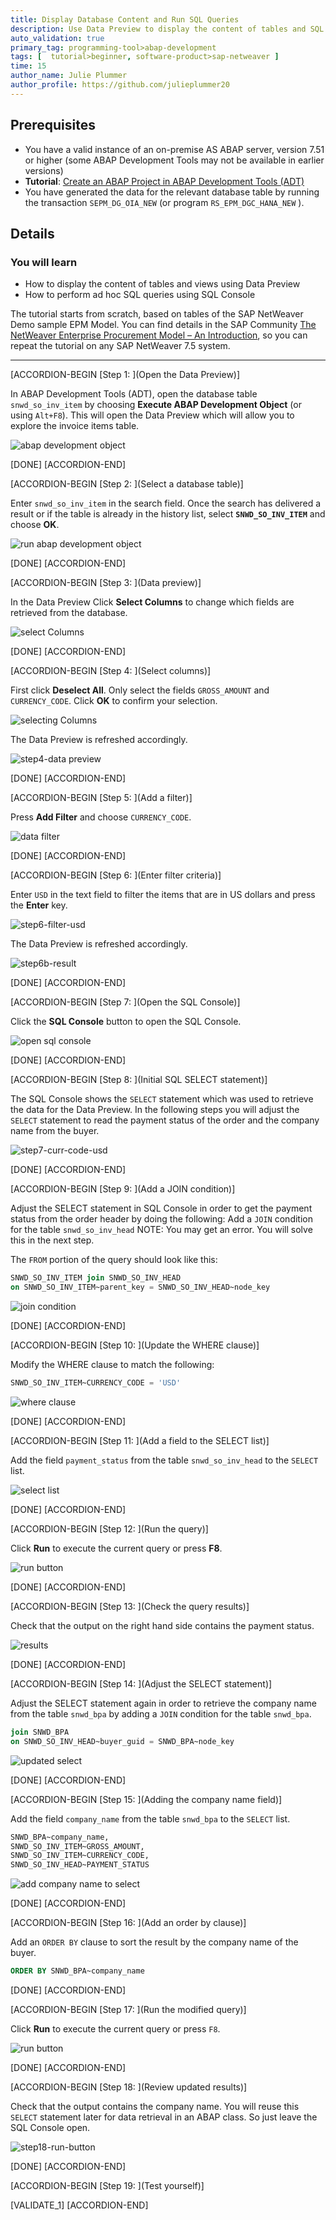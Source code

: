 ```yaml
---
title: Display Database Content and Run SQL Queries
description: Use Data Preview to display the content of tables and SQL Console to perform ad-hoc SQL queries
auto_validation: true
primary_tag: programming-tool>abap-development
tags: [  tutorial>beginner, software-product>sap-netweaver ]
time: 15
author_name: Julie Plummer
author_profile: https://github.com/julieplummer20
---
```


## Prerequisites
- You have a valid instance of an on-premise AS ABAP server, version 7.51 or higher (some ABAP Development Tools may not be available in earlier versions)
- **Tutorial**: [Create an ABAP Project in ABAP Development Tools (ADT)](abap-create-project)
- You have generated the data for the relevant database table by running the transaction `SEPM_DG_OIA_NEW` (or program  `RS_EPM_DGC_HANA_NEW` ).


## Details
### You will learn  
- How to display the content of tables and views using Data Preview
- How to perform ad hoc SQL queries using SQL Console

The tutorial starts from scratch, based on tables of the SAP NetWeaver Demo sample EPM Model. You can find details in the SAP Community [The NetWeaver Enterprise Procurement Model – An Introduction](https://pdfslide.net/documents/the-netweaver-enterprise-procurement-model-an-introduction.html?page=1), so you can repeat the tutorial on any SAP NetWeaver 7.5 system.

---

[ACCORDION-BEGIN [Step 1: ](Open the Data Preview)]

In ABAP Development Tools (ADT), open the database table `snwd_so_inv_item` by choosing **Execute ABAP Development Object** (or using `Alt+F8`).
This will open the Data Preview which will allow you to explore the invoice items table.

![abap development object](abap-02-1.png)

[DONE]
[ACCORDION-END]

[ACCORDION-BEGIN [Step 2: ](Select a database table)]

Enter `snwd_so_inv_item` in the search field. Once the search has delivered a result or if the table is already in the history list, select **`SNWD_SO_INV_ITEM`**  and choose **OK**.

![run abap development object](abap-02-2.png)

[DONE]
[ACCORDION-END]


[ACCORDION-BEGIN [Step 3: ](Data preview)]

In the Data Preview Click **Select Columns** to change which fields are retrieved from the database.

![select Columns](abap-02-3.png)

[DONE]
[ACCORDION-END]

[ACCORDION-BEGIN [Step 4: ](Select columns)]

First click **Deselect All**. Only select the fields `GROSS_AMOUNT` and `CURRENCY_CODE`. Click **OK** to confirm your selection.

![selecting Columns](abap-02-4a.png)

The Data Preview is refreshed accordingly.

![step4-data preview](step4-data-preview.PNG)

[DONE]
[ACCORDION-END]

[ACCORDION-BEGIN [Step 5: ](Add a filter)]

Press **Add Filter** and choose `CURRENCY_CODE`.

![data filter](abap-02-5.png)

[DONE]
[ACCORDION-END]

[ACCORDION-BEGIN [Step 6: ](Enter filter criteria)]

Enter `USD` in the text field to filter the items that are in US dollars and press the **Enter** key.

![step6-filter-usd](step6-filter-usd.PNG)

The Data Preview is refreshed accordingly.

![step6b-result](step6b-result.PNG)

[DONE]
[ACCORDION-END]

[ACCORDION-BEGIN [Step 7: ](Open the SQL Console)]

Click the **SQL Console** button to open the SQL Console.

![open sql console](abap-02-7.png)

[DONE]
[ACCORDION-END]

[ACCORDION-BEGIN [Step 8: ](Initial SQL SELECT statement)]

The SQL Console shows the `SELECT` statement which was used to retrieve the data for the Data Preview. In the following steps you will adjust the `SELECT` statement to read the payment status of the order and the company name from the buyer.

![step7-curr-code-usd](step7-curr-code-usd.PNG)

[DONE]
[ACCORDION-END]

[ACCORDION-BEGIN [Step 9: ](Add a JOIN condition)]

Adjust the SELECT statement in SQL Console in order to get the payment status from the order header by doing the following: Add a `JOIN` condition for the table `snwd_so_inv_head`
NOTE: You may get an error. You will solve this in the next step.

The `FROM` portion of the query should look like this:

```sql
SNWD_SO_INV_ITEM join SNWD_SO_INV_HEAD
on SNWD_SO_INV_ITEM~parent_key = SNWD_SO_INV_HEAD~node_key
```

![join condition](abap-02-9.png)

[DONE]
[ACCORDION-END]

[ACCORDION-BEGIN [Step 10: ](Update the WHERE clause)]

Modify the WHERE clause to match the following:

```sql
SNWD_SO_INV_ITEM~CURRENCY_CODE = 'USD'
```
![where clause](step10-where-clause.PNG)

[DONE]
[ACCORDION-END]

[ACCORDION-BEGIN [Step 11: ](Add a field to the SELECT list)]

Add the field `payment_status` from the table `snwd_so_inv_head` to the `SELECT` list.

![select list](abap-02-11.png)

[DONE]
[ACCORDION-END]

[ACCORDION-BEGIN [Step 12: ](Run the query)]

Click **Run** to execute the current query or press **F8**.

![run button](abap-02-12.png)

[DONE]
[ACCORDION-END]

[ACCORDION-BEGIN [Step 13: ](Check the query results)]

Check that the output on the right hand side contains the payment status.

![results](step13-payment-status-label.png)

[DONE]
[ACCORDION-END]

[ACCORDION-BEGIN [Step 14: ](Adjust the SELECT statement)]

Adjust the SELECT statement again in order to retrieve the company name from the table `snwd_bpa` by adding a `JOIN` condition for the table `snwd_bpa`.

```sql
join SNWD_BPA
on SNWD_SO_INV_HEAD~buyer_guid = SNWD_BPA~node_key
```

![updated select](abap-02-14.png)

[DONE]
[ACCORDION-END]

[ACCORDION-BEGIN [Step 15: ](Adding the company name field)]

Add the field `company_name` from the table `snwd_bpa` to the `SELECT` list.

```sql
SNWD_BPA~company_name,
SNWD_SO_INV_ITEM~GROSS_AMOUNT,
SNWD_SO_INV_ITEM~CURRENCY_CODE,
SNWD_SO_INV_HEAD~PAYMENT_STATUS
```

![add company name to select](abap-02-15.png)

[DONE]
[ACCORDION-END]

[ACCORDION-BEGIN [Step 16: ](Add an order by clause)]

Add an `ORDER BY` clause to sort the result by the company name of the buyer.

```sql
ORDER BY SNWD_BPA~company_name
```

[DONE]
[ACCORDION-END]

[ACCORDION-BEGIN [Step 17: ](Run the modified query)]

Click **Run** to execute the current query or press `F8`.

![run button](abap-02-17.png)

[DONE]
[ACCORDION-END]

[ACCORDION-BEGIN [Step 18: ](Review updated results)]

Check that the output contains the company name. You will reuse this `SELECT` statement later for data retrieval in an ABAP class. So just leave the SQL Console open.

![step18-run-button](step18-run-button.png)

[DONE]
[ACCORDION-END]

[ACCORDION-BEGIN [Step 19: ](Test yourself)]

[VALIDATE_1]
[ACCORDION-END]
